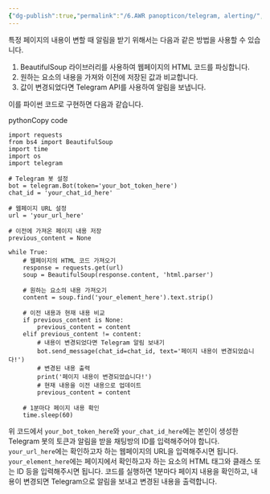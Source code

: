 ```yaml
---
{"dg-publish":true,"permalink":"/6.AWR panopticon/telegram, alerting/","dgPassFrontmatter":true,"noteIcon":""}
---
```




특정 페이지의 내용이 변할 때 알림을 받기 위해서는 다음과 같은 방법을 사용할 수 있습니다.

1.  BeautifulSoup 라이브러리를 사용하여 웹페이지의 HTML 코드를 파싱합니다.
2.  원하는 요소의 내용을 가져와 이전에 저장된 값과 비교합니다.
3.  값이 변경되었다면 Telegram API를 사용하여 알림을 보냅니다.

이를 파이썬 코드로 구현하면 다음과 같습니다.

pythonCopy code

```
import requests
from bs4 import BeautifulSoup
import time
import os
import telegram

# Telegram 봇 설정
bot = telegram.Bot(token='your_bot_token_here')
chat_id = 'your_chat_id_here'

# 웹페이지 URL 설정
url = 'your_url_here'

# 이전에 가져온 페이지 내용 저장
previous_content = None

while True:
    # 웹페이지의 HTML 코드 가져오기
    response = requests.get(url)
    soup = BeautifulSoup(response.content, 'html.parser')
    
    # 원하는 요소의 내용 가져오기
    content = soup.find('your_element_here').text.strip()
    
    # 이전 내용과 현재 내용 비교
    if previous_content is None:
        previous_content = content
    elif previous_content != content:
        # 내용이 변경되었다면 Telegram 알림 보내기
        bot.send_message(chat_id=chat_id, text='페이지 내용이 변경되었습니다!')
        # 변경된 내용 출력
        print('페이지 내용이 변경되었습니다!')
        # 현재 내용을 이전 내용으로 업데이트
        previous_content = content
    
    # 1분마다 페이지 내용 확인
    time.sleep(60)
```

위 코드에서 `your_bot_token_here`와 `your_chat_id_here`에는 본인이 생성한 Telegram 봇의 토큰과 알림을 받을 채팅방의 ID를 입력해주어야 합니다. `your_url_here`에는 확인하고자 하는 웹페이지의 URL을 입력해주시면 됩니다. `your_element_here`에는 페이지에서 확인하고자 하는 요소의 HTML 태그와 클래스 또는 ID 등을 입력해주시면 됩니다. 코드를 실행하면 1분마다 페이지 내용을 확인하고, 내용이 변경되면 Telegram으로 알림을 보내고 변경된 내용을 출력합니다.